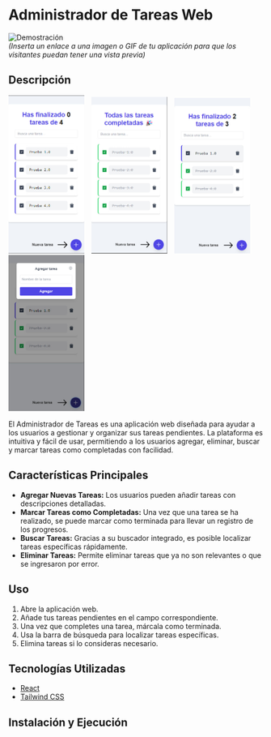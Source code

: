 # Administrador de Tareas Web

![Demostración](URL_DE_IMAGEN_O_GIF)  
_(Inserta un enlace a una imagen o GIF de tu aplicación para que los visitantes puedan tener una vista previa)_

## Descripción

<img src="./imgsProject/exampleOne.jpg" alt="Imagen 1" width="150" style="margin-right: 10px;"/>
<img src="./imgsProject/ExampleTwo.jpg" alt="Imagen 2" width="150" style="margin-right: 10px;"/>
<img src="./imgsProject/ExampleTreh.jpg" alt="Imagen 3" width="150" style="margin-right: 10px;"/>
<img src="./imgsProject/ExampleFour.jpg" alt="Imagen 4" width="150"/>

El Administrador de Tareas es una aplicación web diseñada para ayudar a los usuarios a gestionar y organizar sus tareas pendientes. La plataforma es intuitiva y fácil de usar, permitiendo a los usuarios agregar, eliminar, buscar y marcar tareas como completadas con facilidad.

## Características Principales

- **Agregar Nuevas Tareas:** Los usuarios pueden añadir tareas con descripciones detalladas.
- **Marcar Tareas como Completadas:** Una vez que una tarea se ha realizado, se puede marcar como terminada para llevar un registro de los progresos.
- **Buscar Tareas:** Gracias a su buscador integrado, es posible localizar tareas específicas rápidamente.
- **Eliminar Tareas:** Permite eliminar tareas que ya no son relevantes o que se ingresaron por error.

## Uso

1. Abre la aplicación web.
2. Añade tus tareas pendientes en el campo correspondiente.
3. Una vez que completes una tarea, márcala como terminada.
4. Usa la barra de búsqueda para localizar tareas específicas.
5. Elimina tareas si lo consideras necesario.

## Tecnologías Utilizadas

- [React](https://reactjs.org/)
- [Tailwind CSS](https://tailwindcss.com/)

## Instalación y Ejecución
